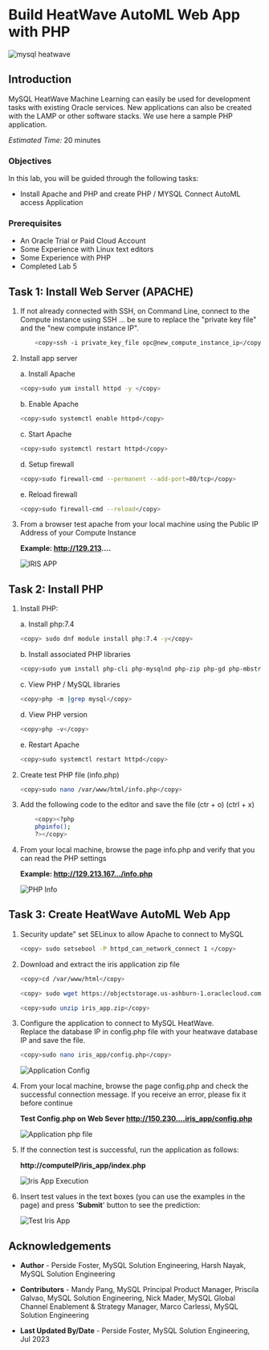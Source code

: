 # Build HeatWave AutoML Web App  with PHP

![mysql heatwave](./images/mysql-heatwave-logo.jpg "mysql heatwave")

## Introduction

MySQL HeatWave Machine Learning can easily be used for development tasks with existing Oracle services. New applications can also be created with the LAMP or other software stacks.
We use here a sample PHP application.

_Estimated Time:_ 20 minutes

### Objectives

In this lab, you will be guided through the following tasks:

- Install Apache and PHP and create PHP / MYSQL Connect AutoML access Application

### Prerequisites

- An Oracle Trial or Paid Cloud Account
- Some Experience with Linux text editors
- Some Experience with PHP
- Completed Lab 5


## Task 1: Install Web Server (APACHE)

1. If not already connected with SSH, on Command Line, connect to the Compute instance using SSH ... be sure to replace the  "private key file"  and the "new compute instance IP".

    ```bash
        <copy>ssh -i private_key_file opc@new_compute_instance_ip</copy>
    ```

2. Install app server

    a. Install Apache

    ```bash
    <copy>sudo yum install httpd -y </copy>
    ```

    b. Enable Apache

    ```bash
    <copy>sudo systemctl enable httpd</copy>
    ```

    c. Start Apache

    ```bash
    <copy>sudo systemctl restart httpd</copy>
    ```

    d. Setup firewall

    ```bash
    <copy>sudo firewall-cmd --permanent --add-port=80/tcp</copy>
    ```

    e. Reload firewall

    ```bash
    <copy>sudo firewall-cmd --reload</copy>
    ```

3. From a browser test apache from your local machine using the Public IP Address of your Compute Instance

    **Example: http://129.213....**

    ![IRIS APP](./images/apache-test-page.png "iris-web-php")

## Task 2: Install PHP

1. Install PHP:

    a. Install php:7.4

    ```bash
    <copy> sudo dnf module install php:7.4 -y</copy>
    ```

    b. Install associated PHP libraries

    ```bash
    <copy>sudo yum install php-cli php-mysqlnd php-zip php-gd php-mbstring php-xml php-json -y</copy>
    ```

    c. View PHP / MySQL libraries

    ```bash
    <copy>php -m |grep mysql</copy>
    ```

    d. View PHP version

    ```bash
    <copy>php -v</copy>
    ```

    e. Restart Apache

    ```bash
    <copy>sudo systemctl restart httpd</copy>
    ```

2. Create test PHP file (info.php)

    ```bash
    <copy>sudo nano /var/www/html/info.php</copy>
    ```

3. Add the following code to the editor and save the file (ctr + o) (ctrl + x)

    ```bash
        <copy><?php
        phpinfo();
        ?></copy>
    ```

4. From your local machine, browse the page info.php and verify that you can read the PHP settings

    **Example: http://129.213.167.../info.php**

    ![PHP Info](./images/php-info.png "iris-web-php")

## Task 3: Create HeatWave AutoML Web App

1. Security update"   set SELinux to allow Apache to connect to MySQL

    ```bash
    <copy> sudo setsebool -P httpd_can_network_connect 1 </copy>
    ```

2. Download and extract the iris application zip file

    ```bash
    <copy>cd /var/www/html</copy>
    ```

    ```bash
    <copy> sudo wget https://objectstorage.us-ashburn-1.oraclecloud.com/p/EQTHbWQcztdMROAhjbJBgPdyK8gqU-khhM871SJCxsmsMHqJlGvGrJ6z5uSQlxot/n/mysqlpm/b/mysql_iris_ml_app/o/iris_app.zip </copy>
    ```

    ```bash
    <copy>sudo unzip iris_app.zip</copy>
    ```

3. Configure the application to connect to MySQL HeatWave. <br>
   Replace the database IP in config.php file with your heatwave database IP and save the file.

    ```bash
    <copy>sudo nano iris_app/config.php</copy>
    ```

    ![Application Config](./images/iris-web-php-config.png "iris-app-php config")

4. From your local machine, browse the page config.php and check the successful connection message. If you receive an error, please fix it before continue

    **Test Config.php on Web Sever http://150.230....iris_app/config.php**

    ![Application php file](./images/iris-web-php-config-ok.png "iris-app-php file")

5. If the connection test is successful, run the application as follows:

    **http://computeIP/iris_app/index.php**

    ![Iris App Execution](./images/iris-web-php.png "iris-app-php run")

6. Insert test values in the text boxes (you can use the examples in the page) and press '**Submit**' button to see the prediction:

     ![Test Iris App](./images/iris-web-php-result.png "iris-app-php test ")

## Acknowledgements

- **Author** - Perside Foster, MySQL Solution Engineering, Harsh Nayak, MySQL Solution Engineering

- **Contributors** - Mandy Pang, MySQL Principal Product Manager,  Priscila Galvao, MySQL Solution Engineering, Nick Mader, MySQL Global Channel Enablement & Strategy Manager, Marco Carlessi, MySQL Solution Engineering
- **Last Updated By/Date** - Perside Foster, MySQL Solution Engineering, Jul 2023